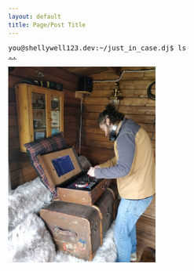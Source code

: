 ```yaml
---
layout: default
title: Page/Post Title
---
```

<pre>
you@shellywell123.dev:~/just_in_case.dj$ ls
<a href="../../tree/projects/index.html">..</a>
</pre>

<p float="middle">
  <img src="./tree/projects/attachments/beatscase.jpeg" width="300" />
</p>
